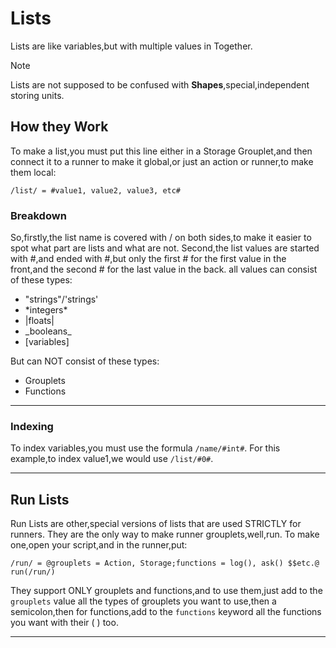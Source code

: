 # Lists 
  Lists are like variables,but with multiple values in Together.
> [!NOTE]
> Lists are not supposed to be confused with **Shapes**,special,independent storing units.
## How they Work
  To make a list,you must put this line either in a Storage Grouplet,and then connect it to a runner to make it global,or just an action or runner,to make them local:
```together
/list/ = #value1, value2, value3, etc#
```
### Breakdown
  So,firstly,the list name is covered with / on both sides,to make it easier to spot what part are lists and what are not.
  Second,the list values are started with #,and ended with #,but only the first # for the first value in the front,and the second # for the last value in the back.
  all values can consist of these types:
  - "strings"/'strings'
  - \*integers\*
  - |floats|
  - \_booleans\_
  - [variables]
    
  But can NOT consist of these types:
  - Grouplets
  - Functions
***
### Indexing
To index variables,you must use the formula `/name/#int#`.
For this example,to index value1,we would use `/list/#0#`.
***
## Run Lists
  Run Lists are other,special versions of lists that are used STRICTLY for runners.
  They are the only way to make runner grouplets,well,run.
  To make one,open your script,and in the runner,put:
  ```together
  /run/ = @grouplets = Action, Storage;functions = log(), ask() $$etc.@
  run(/run/)
  ```
  They support ONLY grouplets and functions,and to use them,just add to the ``grouplets`` value all the types of grouplets you want to use,then a semicolon,then for functions,add to the ``functions`` keyword all the functions you want with their ( ) too.
  ******
